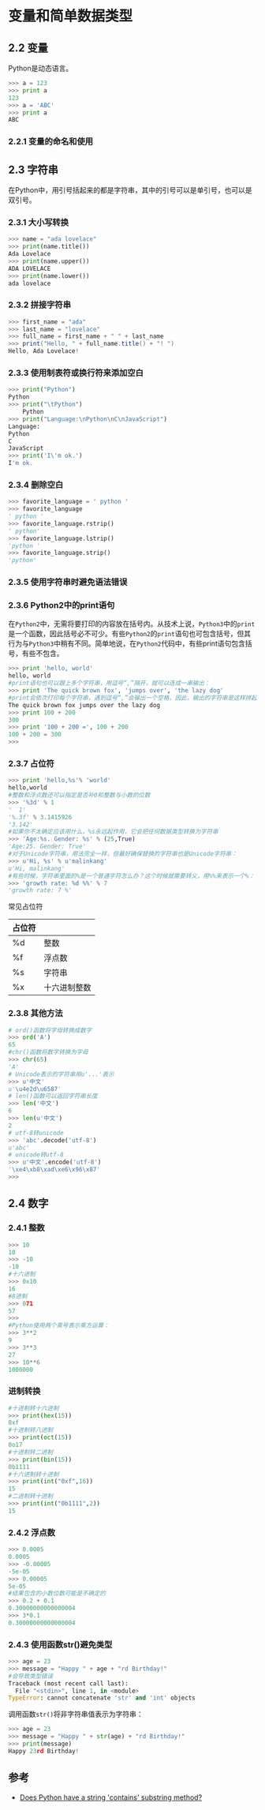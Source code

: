 # 变量和简单数据类型

## 2.2 变量

Python是动态语言。

```python
>>> a = 123
>>> print a
123
>>> a = 'ABC'
>>> print a
ABC
```

### 2.2.1 变量的命名和使用

## 2.3 字符串

在Python中，用引号括起来的都是字符串，其中的引号可以是单引号，也可以是双引号。

### 2.3.1 大小写转换

```python
>>> name = "ada lovelace"
>>> print(name.title())
Ada Lovelace
>>> print(name.upper())
ADA LOVELACE
>>> print(name.lower())
ada lovelace
```

### 2.3.2 拼接字符串

```java
>>> first_name = "ada"
>>> last_name = "lovelace"
>>> full_name = first_name + " " + last_name
>>> print("Hello, " + full_name.title() + "! ")
Hello, Ada Lovelace!
```

### 2.3.3 使用制表符或换行符来添加空白

```python
>>> print("Python")
Python
>>> print("\tPython")
    Python
>>> print("Language:\nPython\nC\nJavaScript")
Language:
Python
C
JavaScript
>>> print('I\'m ok.')
I'm ok.
```

### 2.3.4 删除空白

```python
>>> favorite_language = ' python '
>>> favorite_language
' python '
>>> favorite_language.rstrip()
' python'
>>> favorite_language.lstrip()
'python '
>>> favorite_language.strip()
'python'
```

### 2.3.5 使用字符串时避免语法错误

### 2.3.6 Python2中的print语句

在`Python2`中，无需将要打印的内容放在括号内。从技术上说，`Python3`中的`print`是一个函数，因此括号必不可少。有些`Python2`的`print`语句也可包含括号，但其行为与`Python3`中稍有不同。简单地说，在`Python2`代码中，有些print语句包含括号，有些不包含。

```python
>>> print 'hello, world'
hello, world
#print语句也可以跟上多个字符串，用逗号“,”隔开，就可以连成一串输出：
>>> print 'The quick brown fox', 'jumps over', 'the lazy dog'
#print会依次打印每个字符串，遇到逗号“,”会输出一个空格，因此，输出的字符串是这样拼起来的：
The quick brown fox jumps over the lazy dog
>>> print 100 + 200
300
>>> print '100 + 200 =', 100 + 200
100 + 200 = 300
>>>
```

### 2.3.7 占位符

```python
>>> print 'hello,%s'% 'world'
hello,world
#整数和浮点数还可以指定是否补0和整数与小数的位数
>>> '%3d' % 1
'  1'
'%.3f' % 3.1415926
'3.142'
#如果你不太确定应该用什么，%s永远起作用，它会把任何数据类型转换为字符串
>>> 'Age:%s. Gender: %s' % (25,True)
'Age:25. Gender: True'
#对于Unicode字符串，用法完全一样，但最好确保替换的字符串也是Unicode字符串：
>>> u'Hi, %s' % u'malinkang'
u'Hi, malinkang'
#有些时候，字符串里面的%是一个普通字符怎么办？这个时候就需要转义，用%%来表示一个%：
>>> 'growth rate: %d %%' % 7
'growth rate: 7 %'
```

常见占位符

| 占位符 |        |
| --- | ------ |
| %d  | 整数     |
| %f  | 浮点数    |
| %s  | 字符串    |
| %x  | 十六进制整数 |

### 2.3.8 其他方法

```python
# ord()函数将字母转换成数字
>>> ord('A')
65
#chr()函数将数字转换为字母
>>> chr(65)
'A'
# Unicode表示的字符串用u'...'表示
>>> u'中文'
u'\u4e2d\u6587'
# len()函数可以返回字符串长度
>>> len('中文')
6
>>> len(u'中文')
2
# utf-8转unicode
>>> 'abc'.decode('utf-8')
u'abc'
# unicode转utf-8
>>> u'中文'.encode('utf-8')
'\xe4\xb8\xad\xe6\x96\x87'
>>>
```

## 2.4 数字

### 2.4.1 整数

```python
>>> 10
10
>>> -10
-10
#十六进制
>>> 0x10
16
#8进制
>>> 071
57
>>>
#Python使用两个乘号表示乘方运算：
>>> 3**2
9
>>> 3**3
27
>>> 10**6
1000000
```

### 进制转换

```python
#十进制转十六进制
>>> print(hex(15))
0xf
#十进制转八进制
>>> print(oct(15))
0o17
#十进制转二进制
>>> print(bin(15))
0b1111
#十六进制转十进制
>>> print(int("0xf",16))
15
#二进制转十进制
>>> print(int("0b1111",2))
15
```

### 2.4.2 浮点数

```python
>>> 0.0005
0.0005
>>> -0.00005
-5e-05
>>> 0.00005
5e-05
#结果包含的小数位数可能是不确定的
>>> 0.2 + 0.1
0.30000000000000004
>>> 3*0.1
0.30000000000000004
```

### 2.4.3 使用函数str()避免类型

```python
>>> age = 23 
>>> message = "Happy " + age + "rd Birthday!"
#会导致类型错误
Traceback (most recent call last):
  File "<stdin>", line 1, in <module>
TypeError: cannot concatenate 'str' and 'int' objects
```

调用函数`str()`将非字符串值表示为字符串：

```python
>>> age = 23
>>> message = "Happy " + str(age) + "rd Birthday!"
>>> print(message)
Happy 23rd Birthday!
```

## 参考

* [Does Python have a string 'contains' substring method?](https://stackoverflow.com/questions/3437059/does-python-have-a-string-contains-substring-method)



